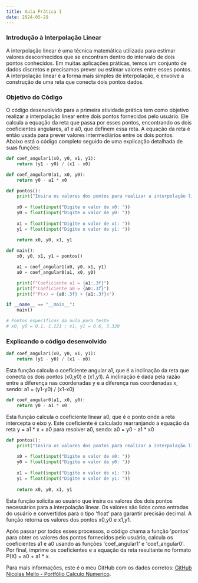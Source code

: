 ```yaml
---
title: Aula Prática 1
date: 2024-05-29
---
```


### Introdução à Interpolação Linear

A interpolação linear é uma técnica matemática utilizada para estimar valores desconhecidos que se encontram dentro do intervalo de dois pontos conhecidos. Em muitas aplicações práticas, temos um conjunto de dados discretos e precisamos prever ou estimar valores entre esses pontos. A interpolação linear é a forma mais simples de interpolação, e envolve a construção de uma reta que conecta dois pontos dados.

### Objetivo do Código

O código desenvolvido para a primeira atividade prática tem como objetivo realizar a interpolação linear entre dois pontos fornecidos pelo usuário. Ele calcula a equação da reta que passa por esses pontos, encontrando os dois coeficientes angulares, a1 e a0, que definem essa reta. A equação da reta é então usada para prever valores intermediários entre os dois pontos.
Abaixo está o código completo seguido de uma explicação detalhada de suas funções:

```python
def coef_angular1(x0, y0, x1, y1):
    return (y1 - y0) / (x1 - x0)

def coef_angular0(a1, x0, y0):
    return y0 - a1 * x0

def pontos():
    print("Insira os valores dos pontos para realizar a interpolação linear.")
    
    x0 = float(input("Digite o valor de x0: "))
    y0 = float(input("Digite o valor de y0: "))
    
    x1 = float(input("Digite o valor de x1: "))
    y1 = float(input("Digite o valor de y1: "))
    
    return x0, y0, x1, y1

def main():
    x0, y0, x1, y1 = pontos()

    a1 = coef_angular1(x0, y0, x1, y1)
    a0 = coef_angular0(a1, x0, y0)

    print(f"Coeficiente a1 = {a1:.3f}")
    print(f"Coeficiente a0 = {a0:.3f}")
    print(f"P(x) = {a0:.3f} + {a1:.3f}x")

if __name__ == "__main__":
    main()

# Pontos específicos da aula para teste
# x0, y0 = 0.1, 1.221 ; x1, y1 = 0.6, 3.320
```

### Explicando o código desenvolvido
```python
def coef_angular1(x0, y0, x1, y1):
    return (y1 - y0) / (x1 - x0)
```
Esta função calcula o coeficiente angular a1, que é a inclinação da reta que conecta os dois pontos (x0,y0) e (x1,y1). A inclinação é dada pela razão entre a diferença nas coordenadas y e a diferença nas coordenadas x, sendo:  a1 = (y1-y0) / (x1-x0)

```python
def coef_angular0(a1, x0, y0):
    return y0 - a1 * x0
```
Esta função calcula o coeficiente linear a0, que é o ponto onde a reta intercepta o eixo y. Este coeficiente é calculado rearranjando a equação da reta y = a1 * x + a0 para resolver a0, sendo: a0 = y0 - a1 * x0

```python
def pontos():
    print("Insira os valores dos pontos para realizar a interpolação linear.")
    
    x0 = float(input("Digite o valor de x0: "))
    y0 = float(input("Digite o valor de y0: "))
    
    x1 = float(input("Digite o valor de x1: "))
    y1 = float(input("Digite o valor de y1: "))
    
    return x0, y0, x1, y1
```
Esta função solicita ao usuário que insira os valores dos dois pontos necessários para a interpolação linear. Os valores são lidos como entradas do usuário e convertidos para o tipo 'float' para garantir precisão decimal. A função retorna os valores dos pontos x0,y0 e x1,y1.

Após passar por todos esses processos, o código chama a função 'pontos' para obter os valores dos pontos fornecidos pelo usuário, calcula os coeficientes a1 e a0 usando as funções 'coef_angular1' e 'coef_angular0'. Por final, imprime os coeficientes e a equação da reta resultante no formato P(X) = a0 + a1 * x.


Para mais informações, este é o meu GitHub com os dados corretos:
[GitHub Nicolas Mello - Portfólio Calculo Numerico](https://github.com/nickapmello/portfolio).


